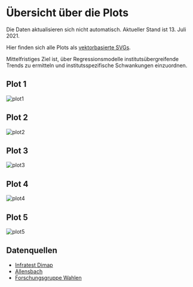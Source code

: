 # Übersicht über die Plots

Die Daten aktualisieren sich nicht automatisch. Aktueller Stand ist 13. Juli 2021.

Hier finden sich alle Plots als [vektorbasierte SVGs](https://github.com/dominiklawetzky/sonntagsfrage/tree/main/SVG).

Mittelfristiges Ziel ist, über Regressionsmodelle institutsübergreifende Trends zu ermitteln und institutsspezifische Schwankungen einzuordnen.

## Plot 1
![plot1](https://user-images.githubusercontent.com/75689258/125430344-05ec25a2-56f9-4d21-b52f-cb292f823a45.jpg)


## Plot 2
![plot2](https://user-images.githubusercontent.com/75689258/125430370-c2da6092-63b5-41cb-b6de-2a9dbb7d146c.jpg)

## Plot 3
![plot3](https://user-images.githubusercontent.com/75689258/125430383-8118e434-4778-4431-a4f5-d57851346320.jpg)

## Plot 4
![plot4](https://user-images.githubusercontent.com/75689258/125430404-020551da-098b-44b0-9955-5f7e3fe02e64.jpg)

## Plot 5
![plot5](https://user-images.githubusercontent.com/75689258/125430422-0f9c4512-8fe6-411d-9524-89f931e51e41.jpg)

## Datenquellen
- [Infratest Dimap](https://www.infratest-dimap.de/umfragen-analysen/bundesweit/sonntagsfrage/)
- [Allensbach](https://www.ifd-allensbach.de/studien-und-berichte/sonntagsfrage/gesamt.html)
- [Forschungsgruppe Wahlen](https://www.wahlrecht.de/umfragen/politbarometer.htm)
